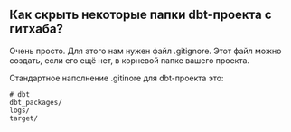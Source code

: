 ## Как скрыть некоторые папки dbt-проекта с гитхаба?

Очень просто. Для этого нам нужен файл .gitignore. Этот файл можно создать, если его ещё нет, в корневой папке вашего проекта.

Стандартное наполнение .gitinore для dbt-проекта это:

    # dbt
    dbt_packages/
    logs/
    target/
